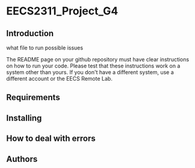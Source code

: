 # EECS2311_Project_G4
## Introduction
what file to run 
possible issues

The README page on your github repository must have clear instructions on how to run your code. Please test that these instructions work on a system other than yours. If you don't have a different system, use a different account or the EECS Remote Lab.
## Requirements
## Installing
## How to deal with errors
## Authors 
